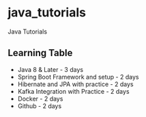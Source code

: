 # java_tutorials
Java Tutorials

## Learning Table
  - Java 8 & Later - 3 days 
  - Spring Boot Framework and setup - 2 days
  - Hibernate and JPA with practice - 2 days
  - Kafka Integration with Practice - 2 days 
  - Docker - 2 days
  - Github - 2 days
